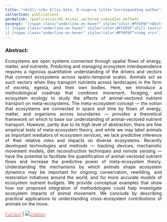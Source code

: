 ```yaml
---
title: "<b>5\\.</b> Ellis-Soto, D.<sup><a title='Corresponding author'>✉</a></sup>, Ferraro, K.M., <u>Rizzuto, M.</u>, Briggs, E., Monk, J.D., and Schmitz, O.J. [*accepted*] **A Methodological Roadmap to Quantify Animal-vectored Spatial Ecosystem Subsidies.** Journal of Animal Ecology. "
collection: publications
permalink: /publication/05_Animal_vectored_subsidies_methods
excerpt: '[<span class="underline-on-hover" style="color:#FF6F6F">Abstract</span>](../publication/05_Animal_vectored_subsidies_methods)
\| [<span class="underline-on-hover" style="color:#FF6F6F">Full text</span>](https://doi.org/10.1111/1365-2656.13538)
\| [<span class="underline-on-hover" style="color:#FF6F6F"><img src="../images/bibtex.svg">citation</span>](../bibtex/05_Animal_vectored_subsidies_methods.bib)'
---
```


### Abstract:

<p style='text-align: justify;'>
Ecosystems are open systems connected through spatial flows of energy, matter, and nutrients. Predicting and managing ecosystem interdependence requires a rigorous quantitative understanding of the drivers and vectors that connect ecosystems across spatio-temporal scales. Animals act as such vectors when they transport nutrients across landscapes in the form of excreta, egesta, and their own bodies. Here, we introduce a methodological roadmap that combines movement, foraging, and ecosystem ecology to study the effects of animal-vectored nutrient transport on meta-ecosystems. The meta-ecosystem concept — the notion that ecosystems are connected in space and time by flows of energy, matter, and organisms across boundaries — provides a theoretical framework on which to base our understanding of animal-vectored nutrient transport. However, partly due to its high level of abstraction, there are few empirical tests of meta-ecosystem theory, and while we may label animals as important mediators of ecosystem services, we lack predictive inference of their relative roles and impacts on diverse ecosystems. Recently developed technologies and methods — tracking devices, mechanistic movement models, diet reconstruction techniques and remote sensing — have the potential to facilitate the quantification of animal-vectored nutrient flows and increase the predictive power of meta-ecosystem theory. Understanding the mechanisms by which animals shape ecosystem dynamics may be important for ongoing conservation, rewilding, and restoration initiatives around the world, and for more accurate models of ecosystem nutrient budgets. We provide conceptual examples that show how our proposed integration of methodologies could help investigate ecosystem impacts of animal movement. We conclude by describing practical applications to understanding cross-ecosystem contributions of animals on the move.
</p>

[<span class="underline-on-hover" style="color:#FF6F6F">Full text</span>](https://doi.org/10.1111/1365-2656.13538)
\| [<span class="underline-on-hover" style="color:#FF6F6F"><img src="../images/bibtex.svg">citation</span>](../bibtex/5_Animal_vectored_subsidies_methods.bib)
